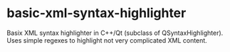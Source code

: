 # basic-xml-syntax-highlighter
Basix XML syntax highlighter in C++/Qt (subclass of QSyntaxHighlighter). Uses simple regexes to highlight not very complicated XML content.
